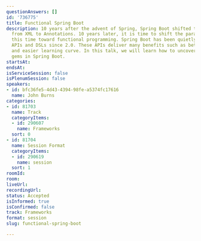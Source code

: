 ```yaml
---
questionAnswers: []
id: '736775'
title: Functional Spring Boot
description: 10 years after the advent of Spring, Spring Boot shifted the paradigm
  from XML to Annotations. 10 years later, it is time to shift the paradigm again,
  this time toward functional programming. Spring Boot has been quietly adding functional
  APIs and DSLs since 2.0. These APIs deliver many benefits such as better performance
  and easier learning curve. In this talk, we will learn how to uncover these hidden
  gems in Spring Boot.
startsAt:
endsAt:
isServiceSession: false
isPlenumSession: false
speakers:
- id: bfc36fe5-4d43-4394-98fe-a5374fc17616
  name: John Burns
categories:
- id: 81703
  name: Track
  categoryItems:
  - id: 290607
    name: Frameworks
  sort: 0
- id: 81704
  name: Session Format
  categoryItems:
  - id: 290619
    name: session
  sort: 1
roomId:
room:
liveUrl:
recordingUrl:
status: Accepted
isInformed: true
isConfirmed: false
track: Frameworks
format: session
slug: functional-spring-boot

---
```

